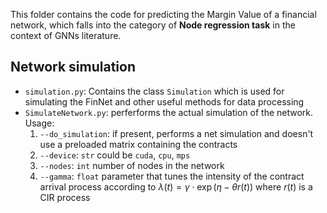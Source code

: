 This folder contains the code for predicting the Margin Value of a financial network, which falls into the category of **Node regression task** in the context of GNNs literature.

## Network simulation
- `simulation.py`: Contains the class `Simulation` which is used for simulating the FinNet and other useful methods for data processing
- `SimulateNetwork.py`: perferforms the actual simulation of the network. Usage:
   1. `--do_simulation`: if present, performs a net simulation and doesn't use a preloaded matrix containing the contracts
   2. `--device`: `str` could be `cuda`, `cpu`, `mps`
   3. `--nodes`: `int` number of nodes in the network
   4. `--gamma`: `float` parameter that tunes the intensity of the contract arrival process according to $\lambda(t) = \gamma \cdot \exp{(\eta -\theta r(t))}$ where $r(t)$ is a CIR process

